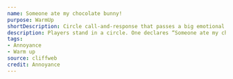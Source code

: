 ```yaml
---
name: Someone ate my chocolate bunny!
purpose: WarmUp
shortDescription: Circle call-and-response that passes a big emotional choice around the group.
description: Players stand in a circle. One declares “Someone ate my chocolate bunny!” with a bold emotion and the whole group mirrors it, replying “I don’t think that’s very funny!” before a new feeling gets passed along.
tags:
- Annoyance
- Warm up
source: cliffweb
credit: Annoyance
---
```


